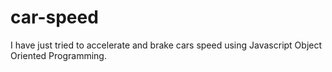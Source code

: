 # car-speed
I have just tried to accelerate and brake cars speed using Javascript Object Oriented Programming.
